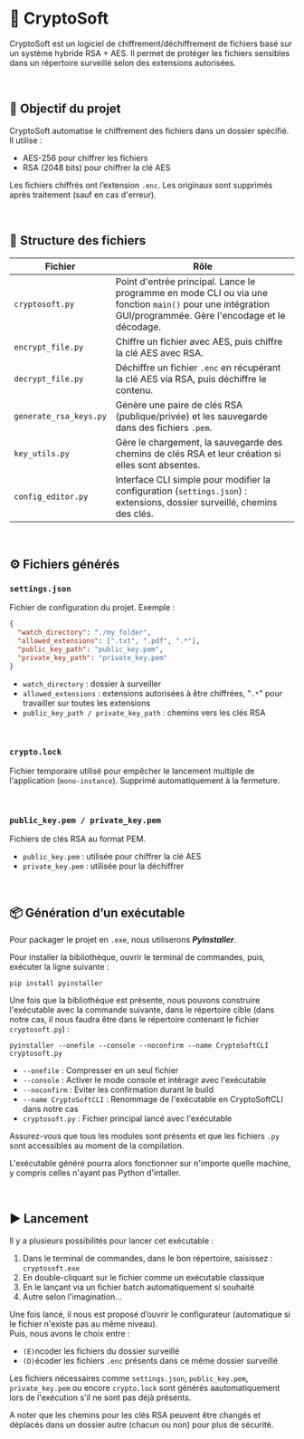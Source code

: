 # 🔐 CryptoSoft

CryptoSoft est un logiciel de chiffrement/déchiffrement de fichiers basé sur un système hybride RSA + AES. Il permet de protéger les fichiers sensibles dans un répertoire surveillé selon des extensions autorisées.

<br>

## 🧩 Objectif du projet

CryptoSoft automatise le chiffrement des fichiers dans un dossier spécifié. Il utilise :
- AES-256 pour chiffrer les fichiers
- RSA (2048 bits) pour chiffrer la clé AES

Les fichiers chiffrés ont l’extension ```.enc```. Les originaux sont supprimés après traitement (sauf en cas d'erreur).

<br>

## 📁 Structure des fichiers

Fichier                | Rôle
-----------------------|-----------------------------------------------------------------------
```cryptosoft.py```          | Point d'entrée principal. Lance le programme en mode CLI ou via une fonction ```main()``` pour une intégration GUI/programmée. Gère l'encodage et le décodage.
```encrypt_file.py```        | Chiffre un fichier avec AES, puis chiffre la clé AES avec RSA.
```decrypt_file.py```        | Déchiffre un fichier ```.enc``` en récupérant la clé AES via RSA, puis déchiffre le contenu.
```generate_rsa_keys.py```   | Génère une paire de clés RSA (publique/privée) et les sauvegarde dans des fichiers ```.pem```.
```key_utils.py```           | Gère le chargement, la sauvegarde des chemins de clés RSA et leur création si elles sont absentes.
```config_editor.py```       | Interface CLI simple pour modifier la configuration (```settings.json```) : extensions, dossier surveillé, chemins des clés.

<br>

## ⚙️ Fichiers générés

### ```settings.json```

Fichier de configuration du projet. Exemple :
```json
{
  "watch_directory": "./my_folder",
  "allowed_extensions": [".txt", ".pdf", ".*"],
  "public_key_path": "public_key.pem",
  "private_key_path": "private_key.pem"
}
```

- ```watch_directory``` : dossier à surveiller
- ```allowed_extensions``` : extensions autorisées à être chiffrées, "```.*```" pour travailler sur toutes les extensions
- ```public_key_path / private_key_path``` : chemins vers les clés RSA

<br>

### ```crypto.lock```

Fichier temporaire utilisé pour empêcher le lancement multiple de l'application (```mono-instance```). Supprimé automatiquement à la fermeture.

<br>

### ```public_key.pem / private_key.pem```

Fichiers de clés RSA au format PEM.

- ```public_key.pem``` : utilisée pour chiffrer la clé AES
- ```private_key.pem``` : utilisée pour la déchiffrer

<br>

## 📦 Génération d’un exécutable

Pour packager le projet en ```.exe```, nous utiliserons ***PyInstaller***.

Pour installer la bibliothèque, ouvrir le terminal de commandes, puis, exécuter la ligne suivante :

```pip install pyinstaller```

Une fois que la bibliothèque est présente, nous pouvons construire l'exécutable avec la commande suivante, dans le répertoire cible (dans notre cas, il nous faudra être dans le répertoire contenant le fichier ```cryptosoft.py```) :

```pyinstaller --onefile --console --noconfirm --name CryptoSoftCLI cryptosoft.py```

- ```--onefile``` : Compresser en un seul fichier
- ```--console``` : Activer le mode console et intéragir avec l'exécutable
- ```--noconfirm``` : Eviter les confirmation durant le build
- ```--name CryptoSoftCLI``` : Renommage de l'exécutable en CryptoSoftCLI dans notre cas
- ```cryptosoft.py``` : Fichier principal lancé avec l'exécutable

Assurez-vous que tous les modules sont présents et que les fichiers ```.py``` sont accessibles au moment de la compilation.

L'exécutable généré pourra alors fonctionner sur n'importe quelle machine, y compris celles n'ayant pas Python d'intaller.

<br>

## ▶️ Lancement

Il y a plusieurs possibilités pour lancer cet exécutable :

1. Dans le terminal de commandes, dans le bon répertoire, saisissez : ```cryptosoft.exe```
2. En double-cliquant sur le fichier comme un exécutable classique
3. En le lançant via un fichier batch automatiquement si souhaité
4. Autre selon l'imagination...

Une fois lancé, il nous est proposé d’ouvrir le configurateur (automatique si le fichier n'existe pas au même niveau).  
Puis, nous avons le choix entre :

- ```(E)```ncoder les fichiers du dossier surveillé
- ```(D)```écoder les fichiers ```.enc``` présents dans ce même dossier surveillé

Les fichiers nécessaires comme ```settings.json```, ```public_key.pem```, ```private_key.pem``` ou encore ```crypto.lock``` sont générés aautomatiquement lors de l'exécution s'il ne sont pas déjà présents.

A noter que les chemins pour les clés RSA peuvent être changés et déplacés dans un dossier autre (chacun ou non) pour plus de sécurité.